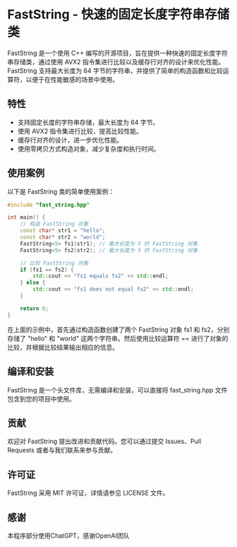 # FastString - 快速的固定长度字符串存储类
FastString 是一个使用 C++ 编写的开源项目，旨在提供一种快速的固定长度字符串存储类，通过使用 AVX2 指令集进行比较以及缓存行对齐的设计来优化性能。FastString 支持最大长度为 64 字节的字符串，并提供了简单的构造函数和比较运算符，以便于在性能敏感的场景中使用。

## 特性
* 支持固定长度的字符串存储，最大长度为 64 字节。
* 使用 AVX2 指令集进行比较，提高比较性能。
* 缓存行对齐的设计，进一步优化性能。
* 使用零拷贝方式构造对象，减少复杂度和执行时间。

## 使用案例
以下是 FastString 类的简单使用案例：
```c++
#include "fast_string.hpp"

int main() {
    // 构造 FastString 对象
    const char* str1 = "hello";
    const char* str2 = "world";
    FastString<5> fs1(str1); // 最大长度为 5 的 FastString 对象
    FastString<5> fs2(str2); // 最大长度为 5 的 FastString 对象

    // 比较 FastString 对象
    if (fs1 == fs2) {
        std::cout << "fs1 equals fs2" << std::endl;
    } else {
        std::cout << "fs1 does not equal fs2" << std::endl;
    }

    return 0;
}
```
在上面的示例中，首先通过构造函数创建了两个 FastString 对象 fs1 和 fs2，分别存储了 "hello" 和 "world" 这两个字符串。然后使用比较运算符 == 进行了对象的比较，并根据比较结果输出相应的信息。
## 编译和安装
FastString 是一个头文件库，无需编译和安装，可以直接将 fast_string.hpp 文件包含到您的项目中使用。
## 贡献
欢迎对 FastString 提出改进和贡献代码。您可以通过提交 Issues、Pull Requests 或者与我们联系来参与贡献。
## 许可证
FastString 采用 MIT 许可证，详情请参见 LICENSE 文件。
## 感谢
本程序部分使用ChatGPT，感谢OpenAI团队
